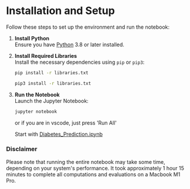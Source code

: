 # Installation and Setup

Follow these steps to set up the environment and run the notebook:

1. **Install Python**  
    Ensure you have [Python](https://www.python.org/) 3.8 or later installed.


2. **Install Required Libraries**  
    Install the necessary dependencies using `pip` or `pip3`:
    ```bash
    pip install -r libraries.txt
    
    pip3 install -r libraries.txt
    ```

3. **Run the Notebook**  
    Launch the Jupyter Notebook:
    ```bash
    jupyter notebook
    ```
    or if you are in vscode, just press 'Run All'

    Start with [Diabetes_Prediction.ipynb](https://github.com/tehhanyi/INF2008-Machine-Learning-Project/blob/diabetes/Diabetes_Prediction.ipynb)

### Disclaimer
Please note that running the entire notebook may take some time, depending on your system's performance. It took approximately 1 hour 15 minutes to complete all computations and evaluations on a Macbook M1 Pro.
